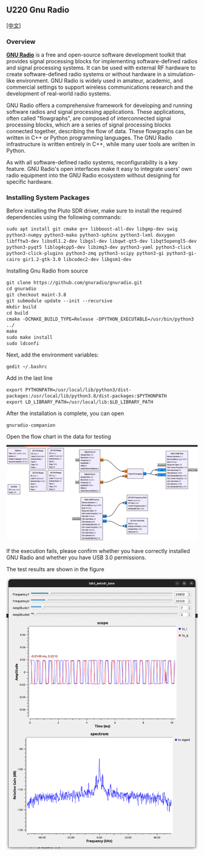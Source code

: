 ## U220 Gnu Radio

[[中文]](../../../cn/device_and_usage_manual/ANTSDR_U_Series_Module/ANTSDR_U220_Reference_Manual/AntsdrU220_gnuradio_cn.html)

### Overview

**[GNU Radio](https://www.gnuradio.org/)** is a free and open-source software development toolkit that provides signal processing blocks for implementing software-defined radios and signal processing systems. It can be used with external RF hardware to create software-defined radio systems or without hardware in a simulation-like environment. GNU Radio is widely used in amateur, academic, and commercial settings to support wireless communications research and the development of real-world radio systems.

GNU Radio offers a comprehensive framework for developing and running software radios and signal processing applications. These applications, often called "flowgraphs", are composed of interconnected signal processing blocks, which are a series of signal processing blocks connected together, describing the flow of data. These flowgraphs can be written in C++ or Python programming languages. The GNU Radio infrastructure is written entirely in C++, while many user tools are written in Python.

As with all software-defined radio systems, reconfigurability is a key feature. GNU Radio's open interfaces make it easy to integrate users' own radio equipment into the GNU Radio ecosystem without designing for specific hardware.


### Installing System Packages
Before installing the Pluto SDR driver, make sure to install the required dependencies using the following commands:
```
sudo apt install git cmake g++ libboost-all-dev libgmp-dev swig python3-numpy python3-mako python3-sphinx python3-lxml doxygen libfftw3-dev libsdl1.2-dev libgsl-dev libqwt-qt5-dev libqt5opengl5-dev python3-pyqt5 liblog4cpp5-dev libzmq3-dev python3-yaml python3-click python3-click-plugins python3-zmq python3-scipy python3-gi python3-gi-cairo gir1.2-gtk-3.0 libcodec2-dev libgsm1-dev
```

Installing Gnu Radio from source
```
git clone https://github.com/gnuradio/gnuradio.git
cd gnuradio
git checkout maint-3.8
git submodule update --init --recursive
mkdir build
cd build
cmake -DCMAKE_BUILD_TYPE=Release -DPYTHON_EXECUTABLE=/usr/bin/python3 ../
make
sudo make install
sudo ldconfi
```
Next, add the environment variables:
```
gedit ~/.bashrc
```
Add in the last line
```
export PYTHONPATH=/usr/local/lib/python3/dist-packages:/usr/local/lib/python3.8/dist-packages:$PYTHONPATH
export LD_LIBRARY_PATH=/usr/local/lib:$LD_LIBRARY_PATH
```
After the installation is complete, you can open
```
gnuradio-companion
```
Open the flow chart in the data for testing

![U220](./AntsdrU220_Reference_Manual.assets/U220_gnuradio_grc.png)

If the execution fails, please confirm whether you have correctly installed GNU Radio and whether you have USB 3.0 permissions.

The test results are shown in the figure

![U220](./AntsdrU220_Reference_Manual.assets/U220_gnuradio.png)
